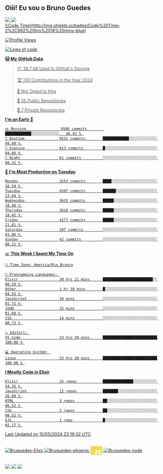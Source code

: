 ## Oiii! Eu sou o Bruno Guedes
 <div>
  <a href="https://github.com/bruguedes">
  <img height="180em" src="https://github-readme-stats.vercel.app/api?username=bruguedes&show_icons=true&theme=dark&include_all_commits=true&count_private=true"/>
  <img height="180em" src="https://github-readme-stats.vercel.app/api/top-langs/?username=bruguedes&layout=compact&langs_count=7&theme=dark"/>
</div>
<div>
  <!--START_SECTION:waka-->
![Code Time](http://img.shields.io/badge/Code%20Time-2%2C992%20hrs%2018%20mins-blue)

![Profile Views](http://img.shields.io/badge/Profile%20Views-150-blue)

![Lines of code](https://img.shields.io/badge/From%20Hello%20World%20I%27ve%20Written-4.4%20million%20lines%20of%20code-blue)

**🐱 My GitHub Data** 

> 📦 36.7 kB Used in GitHub's Storage 
 > 
> 🏆 130 Contributions in the Year 2024
 > 
> 🚫 Not Opted to Hire
 > 
> 📜 35 Public Repositories 
 > 
> 🔑 7 Private Repositories 
 > 
**I'm an Early 🐤** 

```text
🌞 Morning                9106 commits        ████████████░░░░░░░░░░░░░   46.43 % 
🌆 Daytime                9531 commits        ████████████░░░░░░░░░░░░░   48.60 % 
🌃 Evening                913 commits         █░░░░░░░░░░░░░░░░░░░░░░░░   04.66 % 
🌙 Night                  61 commits          ░░░░░░░░░░░░░░░░░░░░░░░░░   00.31 % 
```
📅 **I'm Most Productive on Tuesday** 

```text
Monday                   3253 commits        ████░░░░░░░░░░░░░░░░░░░░░   16.59 % 
Tuesday                  4597 commits        ██████░░░░░░░░░░░░░░░░░░░   23.44 % 
Wednesday                3625 commits        █████░░░░░░░░░░░░░░░░░░░░   18.48 % 
Thursday                 3610 commits        █████░░░░░░░░░░░░░░░░░░░░   18.41 % 
Friday                   4277 commits        █████░░░░░░░░░░░░░░░░░░░░   21.81 % 
Saturday                 207 commits         ░░░░░░░░░░░░░░░░░░░░░░░░░   01.06 % 
Sunday                   42 commits          ░░░░░░░░░░░░░░░░░░░░░░░░░   00.21 % 
```


📊 **This Week I Spent My Time On** 

```text
🕑︎ Time Zone: America/Rio_Branco

💬 Programming Languages: 
Elixir                   30 hrs 21 mins      ███████████████████████░░   90.59 % 
Other                    1 hr 39 mins        █░░░░░░░░░░░░░░░░░░░░░░░░   04.93 % 
JavaScript               34 mins             ░░░░░░░░░░░░░░░░░░░░░░░░░   01.71 % 
JSON                     32 mins             ░░░░░░░░░░░░░░░░░░░░░░░░░   01.60 % 
CSS                      14 mins             ░░░░░░░░░░░░░░░░░░░░░░░░░   00.73 % 

🔥 Editors: 
VS Code                  33 hrs 30 mins      █████████████████████████   100.00 % 

💻 Operating System: 
Linux                    33 hrs 30 mins      █████████████████████████   100.00 % 
```

**I Mostly Code in Elixir** 

```text
Elixir                   25 repos            ██████████████░░░░░░░░░░░   54.35 % 
JavaScript               12 repos            ███████░░░░░░░░░░░░░░░░░░   26.09 % 
HTML                     3 repos             ██░░░░░░░░░░░░░░░░░░░░░░░   06.52 % 
CSS                      3 repos             ██░░░░░░░░░░░░░░░░░░░░░░░   06.52 % 
EJS                      1 repo              █░░░░░░░░░░░░░░░░░░░░░░░░   02.17 % 
```




 Last Updated on 15/05/2024 23:19:32 UTC
<!--END_SECTION:waka-->
</div>
<div style="display: inline_block"><br>
  <img align="center" alt="Bruguedes-Elixir" height="30" width="40" src="https://cdn.jsdelivr.net/gh/devicons/devicon/icons/elixir/elixir-original.svg">
   <img align="center" alt="Bruguedes-phoenix" height="30" width="40" src="https://cdn.jsdelivr.net/gh/devicons/devicon/icons/phoenix/phoenix-original.svg">
  <img align="center" alt="Bruguedes-JavaScript" height="30" width="40" src="https://raw.githubusercontent.com/devicons/devicon/master/icons/javascript/javascript-plain.svg">
  <img align="center" alt="Bruguedes-node" height="30" width="40" src="https://cdn.jsdelivr.net/gh/devicons/devicon/icons/nodejs/nodejs-plain.svg">

</div>

  ##

<div>
  <a href="https://instagram.com/bruguedes21" target="_blank"><img src="https://img.shields.io/badge/-Instagram-%23E4405F?style=for-the-badge&logo=instagram&logoColor=white" target="_blank"></a>
  <a href="https://www.linkedin.com/in/bruguesil/" target="_blank"><img src="https://img.shields.io/badge/-LinkedIn-%230077B5?style=for-the-badge&logo=linkedin&logoColor=white" target="_blank"></a>
  <a href="https://t.me/bruguesil" target="_blank"><img src="https://img.shields.io/badge/Telegram-2CA5E0?style=for-the-badge&logo=telegram&logoColor=white" target="_blank"></a>

</div>
